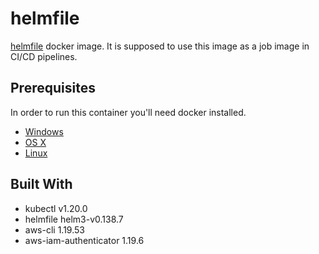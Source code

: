 # helmfile
[helmfile](https://github.com/roboll/helmfile) docker image. It is supposed to use this image 
as a job image in CI/CD pipelines.

## Prerequisites

In order to run this container you'll need docker installed.

* [Windows](https://docs.docker.com/docker-for-windows/install/)
* [OS X](https://docs.docker.com/docker-for-mac/install/)
* [Linux](https://docs.docker.com/engine/install/)

## Built With
* kubectl v1.20.0
* helmfile helm3-v0.138.7
* aws-cli 1.19.53
* aws-iam-authenticator 1.19.6
